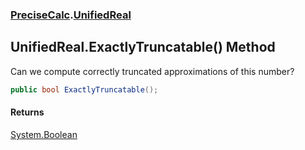 ### [PreciseCalc](PreciseCalc.md 'PreciseCalc').[UnifiedReal](PreciseCalc.UnifiedReal.md 'PreciseCalc.UnifiedReal')

## UnifiedReal.ExactlyTruncatable() Method

Can we compute correctly truncated approximations of this number?

```csharp
public bool ExactlyTruncatable();
```

#### Returns
[System.Boolean](https://docs.microsoft.com/en-us/dotnet/api/System.Boolean 'System.Boolean')